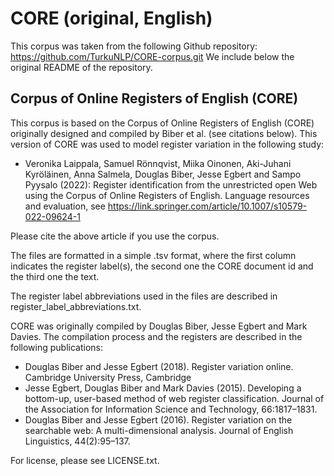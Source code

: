 # CORE (original, English)
This corpus was taken from the following Github repository: https://github.com/TurkuNLP/CORE-corpus.git
We include below the original README of the repository.

## Corpus of Online Registers of English (CORE)

This corpus is based on the Corpus of Online Registers of English (CORE) originally designed and compiled by Biber et al. (see citations below).
This version of CORE was used to model register variation in the following study:

- Veronika Laippala, Samuel Rönnqvist, Miika Oinonen, Aki-Juhani Kyröläinen, Anna Salmela, Douglas Biber, Jesse Egbert and Sampo Pyysalo (2022): Register identification from the unrestricted open Web using the Corpus of Online Registers of English. Language resources and evaluation, see https://link.springer.com/article/10.1007/s10579-022-09624-1

Please cite the above article if you use the corpus. 

The files are formatted in a simple .tsv format, where the first column indicates the register label(s), the second one the CORE document id and the third one the text.

The register label abbreviations used in the files are described in register_label_abbreviations.txt.

CORE was originally compiled by Douglas Biber, Jesse Egbert and Mark Davies. The compilation process and the registers are described in the following publications:
- Douglas Biber and Jesse Egbert (2018). Register variation online. Cambridge University Press, Cambridge
- Jesse Egbert, Douglas Biber and Mark Davies (2015). Developing a bottom-up, user-based method of web register classification. Journal of the Association for Information Science and Technology, 66:1817–1831.
- Douglas Biber and Jesse Egbert (2016). Register variation on the searchable web: A multi-dimensional analysis. Journal of English Linguistics, 44(2):95–137.

For license, please see LICENSE.txt.

